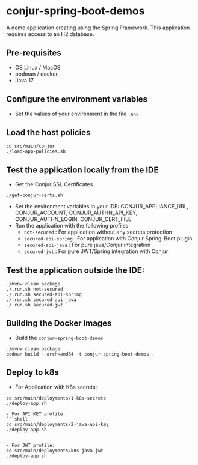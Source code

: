 # conjur-spring-boot-demos

A demo application creating using the Spring Framework.
This application requires access to an H2 database.

## Pre-requisites
- OS Linux / MacOS
- podman / docker
- Java 17

## Configure the environment variables
- Set the values of your environment in the file `.env`

## Load the host policies
```shell
cd src/main/conjur
./load-app-policies.sh
```

## Test the application locally from the IDE
- Get the Conjur SSL Certificates
```shell
./get-conjur-certs.sh
```

- Set the environment variables in your IDE: CONJUR_APPLIANCE_URL, CONJUR_ACCOUNT, CONJUR_AUTHN_API_KEY, CONJUR_AUTHN_LOGIN, CONJUR_CERT_FILE
- Run the application with the following profiles:
  - `not-secured` : For application without any secrets protection
  - `secured-api-spring` : For application with Conjur Spring-Boot plugin
  - `secured-api-java` : For pure java/Conjur integration
  - `secured-jwt` : For pure JWT/Spring integration with Conjur


## Test the application outside the IDE:
```shell
./mvnw clean package
./.run.sh not-secured
./.run.sh secured-api-spring
./.run.sh secured-api-java
./.run.sh secured-jwt
```

## Building the Docker images
- Build the `conjur-spring-boot-demos`
```shell
./mvnw clean package
podman build --arch=amd64 -t conjur-spring-boot-demos .
```

## Deploy to k8s

- For Application with K8s secrets:
```shell
cd src/main/deployments/1-k8s-secrets
./deploy-app.sh

- For API KEY profile:
```shell
cd src/main/deployments/2-java-api-key
./deploy-app.sh


- For JWT profile:
cd src/main/deployments/k8s-java-jwt
./deploy-app.sh
```

